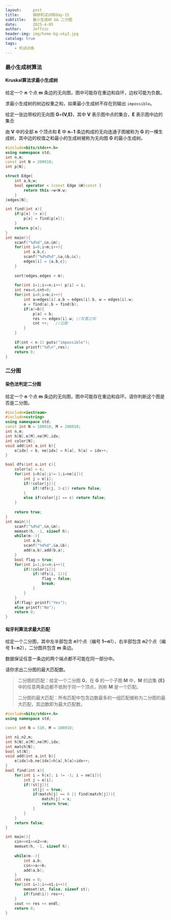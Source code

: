 ```yaml
---
layout:     post
title:      保研机试训练Day-15
subtitle:   最小生成树 && 二分图
date:       2025-4-05
author:     Jeffzzc
header-img: img/home-bg-sky2.jpg
catalog: true
tags:
    - 机试训练
---
```

### 最小生成树算法

#### Kruskal算法求最小生成树

给定一个 **n** 个点 **m** 条边的无向图，图中可能存在重边和自环，边权可能为负数。

求最小生成树的树边权重之和，如果最小生成树不存在则输出 `impossible`。

给定一张边带权的无向图 **G**=**(**V**,**E**)**，其中 **V** 表示图中点的集合，**E** 表示图中边的集合

由 **V** 中的全部 **n** 个顶点和 **E** 中 **n**−**1** 条边构成的无向连通子图被称为 **G** 的一棵生成树，其中边的权值之和最小的生成树被称为无向图 **G** 的最小生成树。

```cpp
#include<bits/stdc++.h>
using namespace std;
int n,m;
const int N = 200010;
int p[N];

struct Edge{
    int a,b,w;
    bool operator < (const Edge &W)const {
        return this->w<W.w;
    }
}edges[N];

int find(int x){
    if(p[x] != x){
        p[x] = find(p[x]);
    }
    return p[x];
}
int main(){
    scanf("%d%d",&n,&m);
    for(int i=0;i<m;i++){
        int a,b,c;
        scanf("%d%d%d",&a,&b,&c);
        edges[i] = {a,b,c};
    }
  
    sort(edges,edges + m);
  
    for(int i=1;i<=n;i++) p[i] = i;
    int res=0,cnt=0;
    for(int i=0;i<m;i++){
        int a=edges[i].a,b = edges[i].b, w = edges[i].w;
        a = find(a),b = find(b);
        if(a!=b){
            p[a] = b;
            res += edges[i].w; //权重之和
            cnt ++;   //边数
        }
    }
  
    if(cnt < n-1) puts("impossible");
    else printf("%d\n",res);
    return 0;
}
```

### 二分图

#### 染色法判定二分图

给定一个 **n** 个点 **m** 条边的无向图，图中可能存在重边和自环。请你判断这个图是否是二分图。

```cpp
#include<iostream>
#include<cstring>
using namespace std;
const int N = 100010, M = 200010;
int n,m;
int h[N],e[M],ne[M],idx;
int color[N];
void add(int a,int b){
    e[idx] = b, ne[idx] = h[a], h[a] = idx++;
}

bool dfs(int u,int c){
    color[u] = c;
    for(int i=h[u];i!=-1;i=ne[i]){
        int j = e[i];
        if(!color[j]){
            if(!dfs(j, 3-c)) return false;
        }
        else if(color[j] == c) return false;
    }
  
    return true;
}
int main(){
    scanf("%d%d",&n,&m);
    memset(h, -1, sizeof h);
    while(m--){
        int a,b;
        scanf("%d%d",&a,&b);
        add(a,b),add(b,a);
    }
    bool flag = true;
    for(int i=1;i<=n;i++){
        if(!color[i]){
            if(!dfs(i, 1)){
                flag = false;
                break;
            }
        }
    }
    if(flag) printf("Yes");
    else printf("No");
    return 0;
}
```

#### 匈牙利算法求最大匹配

给定一个二分图，其中左半部包含 **n**1个点（编号 **1∼n**1），右半部包含 **n**2个点（编号 **1**∼**n**2），二分图共包含 **m** 条边。

数据保证任意一条边的两个端点都不可能在同一部分中。

请你求出二分图的最大匹配数。

> 二分图的匹配：给定一个二分图 **G**，在 **G** 的一个子图 **M** 中，**M** 的边集 **{**E**}** 中的任意两条边都不依附于同一个顶点，则称 **M** 是一个匹配。
>
> 二分图的最大匹配：所有匹配中包含边数最多的一组匹配被称为二分图的最大匹配，其边数即为最大匹配数。

```cpp
#include<bits/stdc++.h>
using namespace std;

const int N = 510, M = 100010;

int n1,n2,m;
int h[N],e[M],ne[M],idx;
int match[N];
bool st[N];
void add(int a,int b){
    e[idx]=b,ne[idx]=h[a],h[a]=idx++;
}
bool find(int x){
    for(int i = h[x]; i != -1; i = ne[i]){
        int j = e[i];
        if(!st[j]){
            st[j] = true;
            if(match[j] == 0 || find(match[j])){
                match[j] = x;
                return true;
            }
        }
    }
    return false;
}

int main(){
    cin>>n1>>n2>>m;
    memset(h, -1, sizeof h);
  
    while(m--){
        int a,b;
        cin>>a>>b;
        add(a,b);
    }
    int res = 0;
    for(int i=1;i<=n1;i++){
        memset(st, false, sizeof st);
        if(find(i)) res++;
    }
    cout << res << endl;
    return 0;
}
```
